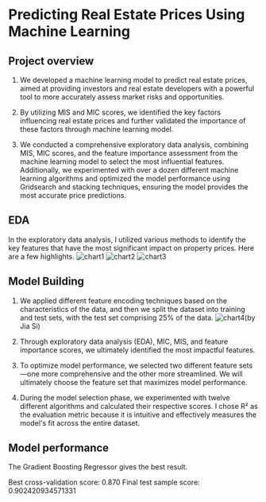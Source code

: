 # Predicting Real Estate Prices Using Machine Learning

## Project overview

1. We developed a machine learning model to predict real estate prices, aimed at providing investors and real estate developers with a powerful tool to more accurately assess market risks and opportunities.

2. By utilizing MIS and MIC scores, we identified the key factors influencing real estate prices and further validated the importance of these factors through machine learning model.

3. We conducted a comprehensive exploratory data analysis, combining MIS, MIC scores, and the feature importance assessment from the machine learning model to select the most influential features. Additionally, we experimented with over a dozen different machine learning algorithms and optimized the model performance using Gridsearch and stacking techniques, ensuring the model provides the most accurate price predictions.

## EDA

In the exploratory data analysis, I utilized various methods to identify the key features that have the most significant impact on property prices. Here are a few highlights.
![chart1](https://github.com/user-attachments/assets/8eb53109-3598-497c-afe4-b5e8d82edc31)
![chart2](https://github.com/user-attachments/assets/b433e04d-b8c7-42f7-a1f0-036b6ceafaf1)
![chart3](https://github.com/user-attachments/assets/edef4661-1217-405b-bb29-3623a9b5cde8)

## Model Building

1. We applied different feature encoding techniques based on the characteristics of the data, and then we split the dataset into training and test sets, with the test set comprising 25% of the data.
![chart4](https://github.com/user-attachments/assets/c263976c-9b3a-4aa9-b746-de2f64d20f2f)(by Jia Si)  

2. Through exploratory data analysis (EDA), MIC, MIS, and feature importance scores, we ultimately identified the most impactful features.

3. To optimize model performance, we selected two different feature sets—one more comprehensive and the other more streamlined. We will ultimately choose the feature set that maximizes model performance.

4. During the model selection phase, we experimented with twelve different algorithms and calculated their respective scores. I chose R² as the evaluation metric because it is intuitive and effectively measures the model's fit across the entire dataset.

## Model performance
The Gradient Boosting Regressor gives the best result.

Best cross-validation score: 0.870
Final test sample score: 0.902420934571331







